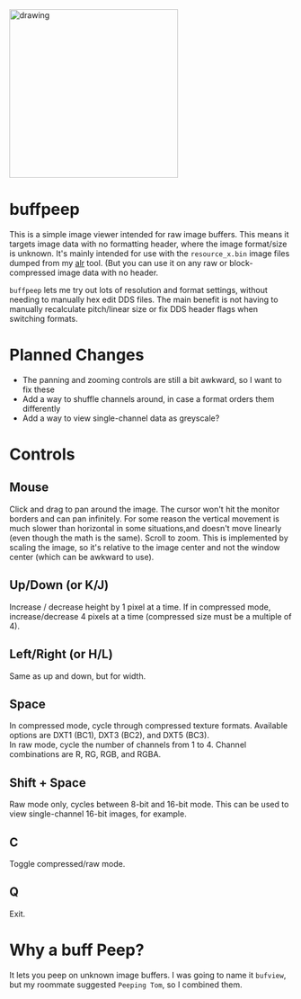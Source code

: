<img src="https://1.bp.blogspot.com/-Ld-lrlqxxzk/XoV3q_9CY1I/AAAAAAAACNg/TKaivQl-0i0WEsNMdGvFK6j9aXlYdD_7QCLcBGAsYHQ/s1600/peep%2Bbuff%2Banime.png" alt="drawing" width="300"/>

# buffpeep
This is a simple image viewer intended for raw image buffers. This means it targets image data with no formatting header, where the image format/size is unknown.
It's mainly intended for use with the `resource_x.bin` image files dumped from my [alr](https://github.com/Torphedo/Esper-RE/releases) tool. (But you can use it
on any raw or block-compressed image data with no header.

`buffpeep` lets me try out lots of resolution and format settings, without needing to manually hex edit DDS files. The main benefit is not having to manually
recalculate pitch/linear size or fix DDS header flags when switching formats.

# Planned Changes
- The panning and zooming controls are still a bit awkward, so I want to fix these
- Add a way to shuffle channels around, in case a format orders them differently
- Add a way to view single-channel data as greyscale?

# Controls
## Mouse
Click and drag to pan around the image. The cursor won't hit the monitor borders and can pan infinitely.
For some reason the vertical movement is much slower than horizontal in some situations,and doesn't move linearly (even though the math is the same).
Scroll to zoom. This is implemented by scaling the image, so it's relative to the image center and not the window center (which can be awkward to use).

## Up/Down (or K/J)
Increase / decrease height by 1 pixel at a time. If in compressed mode, increase/decrease 4 pixels at a time (compressed size must be a multiple of 4).
## Left/Right (or H/L)
Same as up and down, but for width.

## Space
In compressed mode, cycle through compressed texture formats. Available options are DXT1 (BC1), DXT3 (BC2), and DXT5 (BC3).     
In raw mode, cycle the number of channels from 1 to 4. Channel combinations are R, RG, RGB, and RGBA.

## Shift + Space
Raw mode only, cycles between 8-bit and 16-bit mode. This can be used to view single-channel 16-bit images, for example.

## C
Toggle compressed/raw mode.

## Q
Exit.

# Why a buff Peep?
It lets you peep on unknown image buffers. I was going to name it `bufview`, but my roommate suggested `Peeping Tom`, so I combined them.
